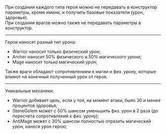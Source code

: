 При создании каждого типа героя можно не передавать в конструктор параметры, кроме имени, и получить базовые показатели (урон, здоровье).<br>
При создании врагов можно также не передавать параметры в конструктор.
***
Герои наносят разный тип урона:
* Warrior наносит только физический урон;
* Archer наносит 50% физического и 50% магического урона;
* Mage наносит только магический урон;

Также враги обладают сопротивлением к магии и физ. урону, которые влияют на конечный полученный урон от героя.

***
Уникальные механики:
* Warrior добивает цель, если у той, на момент атаки, было 30 и менее процентов здоровья;
* StoneGolem может с 50% шансом уменьшить физ. урон в 2 раза (до пересчета сопротивлений к физ. урону);
* AntiMage может с 30% шансом полностью отразить магический урон, нанеся урон герою;